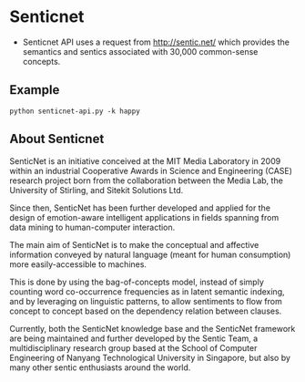# Senticnet

- Senticnet API uses a request from http://sentic.net/ which provides the semantics and sentics associated with 30,000 common-sense concepts.

## Example

```
python senticnet-api.py -k happy
```
## About Senticnet

SenticNet is an initiative conceived at the MIT Media Laboratory in 2009 within an industrial Cooperative Awards in Science and Engineering (CASE) research project born from the collaboration between the Media Lab, the University of Stirling, and Sitekit Solutions Ltd.

Since then, SenticNet has been further developed and applied for the design of emotion-aware intelligent applications in fields spanning from data mining to human-computer interaction.

The main aim of SenticNet is to make the conceptual and affective information conveyed by natural language (meant for human consumption) more easily-accessible to machines.

This is done by using the bag-of-concepts model, instead of simply counting word co-occurrence frequencies as in latent semantic indexing, and by leveraging on linguistic patterns, to allow sentiments to flow from concept to concept based on the dependency relation between clauses.

Currently, both the SenticNet knowledge base and the SenticNet framework are being maintained and further developed by the Sentic Team, a multidisciplinary research group based at the School of Computer Engineering of Nanyang Technological University in Singapore, but also by many other sentic enthusiasts around the world.
